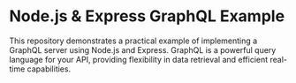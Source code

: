 # Node.js & Express GraphQL Example

This repository demonstrates a practical example of implementing a GraphQL server using Node.js and Express. GraphQL is a powerful query language for your API, providing flexibility in data retrieval and efficient real-time capabilities.
